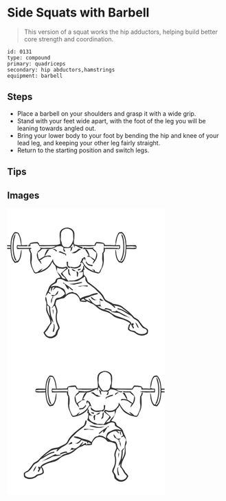 # Side Squats with Barbell
> This version of a squat works the hip adductors, helping build better core strength and coordination.

``` 
id: 0131 
type: compound 
primary: quadriceps 
secondary: hip abductors,hamstrings 
equipment: barbell 
``` 

## Steps

 - Place a barbell on your shoulders and grasp it with a wide grip.
 - Stand with your feet wide apart, with the foot of the leg you will be leaning towards angled out.
 - Bring your lower body to your foot by bending the hip and knee of your lead leg, and keeping your other leg fairly straight.
 - Return to the starting position and switch legs.

## Tips


## Images

<svg width="275pt" height="250pt" viewBox="0 0 275 250" xmlns="http://www.w3.org/2000/svg">
  <g fill="#FFF">
    <path d="M0 0h275v250H0V71.15c1.94-.01 3.89.01 5.83.01.57 8.43 1.08 18.06 7.53 24.34 1.79-.41 3.58-.8 5.37-1.14 5.73-5.9 6.56-14.88 6.25-22.69-2.29 5.95-1.45 12.85-5.03 18.37-.85 1.62-2.82 1.93-4.28 2.76l.28-2.53c-5.04-9.47-5.36-20.68-4.4-31.15.23-4.91 2.56-9.39 2.97-14.25-3.12 3.19-3.7 7.82-4.36 12.02-1.28 11.42-.93 23.49 3.85 34.12l1.17-.8c-.05 1.18-.11 2.36-.18 3.54-6.69-5-6.92-14.15-7.77-21.72-.28-9.51-.09-20.12 5.96-28.02 1.57-.02 3.13-.05 4.69-.07 4.95 5.86 4.85 13.8 6.62 20.87-2.45-.13-4.9-.21-7.35-.26-.4 2.2-.53 4.46.13 6.63 7.05.02 14.09-.07 21.14-.08-.28 2.64.52 5.1 2.15 7.16-.06 5.28-.62 10.56-.26 15.83.44 6.04 3.68 11.3 5.89 16.8.55 1.64 2.06 2.85 3.82 2.85 10.17-1.59 20.71-6.06 26.17-15.25.86-1.63 1.72-3.25 2.58-4.87 1.2 2.08 2.22 4.4 4.29 5.8.58.99 1.16 1.99 1.75 2.99 1.01 6.6 4.07 12.52 8.05 17.78-.52 1.55-3.28 1.03-4.55 1.89-3.28.41-3.66 4.06-5.03 6.39-2.41 2.27-5.75 3.38-7.96 5.91-2.99 2.88-3.27 7.3-5.27 10.78-2.15 3.68-2.84 7.93-3.48 12.09-.67 3.11 1.9 5.7 1.96 8.74-.05 4.27-.92 8.6-.16 12.85 2.12 6.88 6.87 12.97 7.31 20.35-.99 3.14-3.68 5.38-5.29 8.2-1.92 3.47-4.85 6.2-7.06 9.46 1.88 3.57 3.93 7.77 8.22 8.84 5.69 2.54 12.33-.32 15.72-5.14.97-3.09 1.14-6.48 3.11-9.19 2.51-3 .24-6.67-1.08-9.64-3.01-6.08-3.45-13.22-1.73-19.73 1.1-5.04-1.8-9.61-3.32-14.21.16-2.47 1.15-4.82 1.67-7.23 4.32-2.06 8.94-3.21 13.61-4 3.24-3.25 6.54-7.07 11.42-7.62 8.15-1.88 15.5 5.83 16.29 13.45 3.35.76 6.78.89 10.2 1.08l1.72-1.36c2.8 1.62 5.67 3.13 8.72 4.24 5.43 2.09 8.8 7.26 13.88 9.95 4.55 2.94 10.04 3.58 14.94 5.7 5.24 1.86 8.54 6.85 13.74 8.79 4.37 1.6 8.98 2.43 13.42 3.78 3.91 1.51 7.55 3.66 10.96 6.07-.9 1.2-1.79 2.4-2.68 3.6-.39 2.23-1.12 4.42-1.15 6.69 2.25 3.96 7.11 3.74 10.76 5.43 3.59 2.69 7.58 5.19 12.15 5.67 3.9.38 7.85-.89 11.03-3.12 1.18-2.03 1.18-4.58.98-6.85-1.59-2.83-5.22-3.34-7.42-5.53-3.11-3.26-5.7-6.96-8.28-10.63-1.52-2.3-4.23-3.2-6.44-4.64-2.55-1.38-4.27-3.77-6.27-5.8-4.63-4.7-9.78-8.87-15.11-12.76-4.67-4.35-11.3-4.98-17.31-5.9-3.75-2.8-8.44-3.88-12.22-6.59-2.95-1.99-3.71-5.67-5.56-8.5-5.76-7.9-13.63-13.84-21.31-19.74-1.85-1.4-4.02-2.46-5.46-4.32-.8-1.85-1.2-3.84-1.91-5.73-1.16-2.96-5.02-4.47-4.99-7.95-.2-2.17-.29-4.34-.46-6.51l1.8.12c-.21-2.45-.5-4.89-1.03-7.28-1.72.87-1.74 2.41-1.15 4.04-.91 1.62-1.87 3.2-2.83 4.79-1.2.68-2.41 1.36-3.61 2.06.09.42.26 1.28.35 1.71.9-1.03 1.83-2.04 2.78-3.04l.09 2.55c.89-.67 1.79-1.31 2.71-1.95.06 2.17.25 4.37-.16 6.52-2.91 5.36-9.04 6.87-14.32 8.83-2.79.44-5.64.2-8.43.67-.08-.36-.26-1.07-.35-1.43-.21.58-.64 1.76-.85 2.35-3.61-1.63-4.83-5.6-7.58-8.15-1.87-1.84-3.29-4.05-4.37-6.43 3.16-2.76 6.52-5.27 9.88-7.77-.23-.6-.71-1.8-.94-2.4-.5-.22-1.48-.66-1.97-.88-5.15 1.85-11.45 2.29-16.12-.99-3.95-2.78-6.99-7.08-7.13-12.04-2.79 5.05-5.65 10.24-9.92 14.2-3.87 3.14-8.39 5.39-12.88 7.5 1.7-1.71 3.41-3.41 4.88-5.32-3.21 1.2-5.92 3.28-8.42 5.56-1.38 1.4-3.53 1.32-5.31.95-3.07-5.38-6.12-11.25-5.93-17.62.88-4.95.81-10.01.35-15-1.09-2.59-2.51-5.06-2.57-7.97.7-.15 2.09-.44 2.78-.59-.73-.41-1.46-.83-2.19-1.24-7.53.17-15.06.16-22.6.08.01-.76.02-2.26.03-3.01 5.7.22 11.4-.06 17.09.15.06-.51.16-1.55.22-2.06-3.22.11-6.43.19-9.64.38l-1.02-2.04c.37-6.3-1.43-12.7-4.43-18.19-1.24-2.73-4.42-2.63-6.94-2.91-6.55 5.62-7.26 14.95-7.61 23-1.94-.01-3.89.03-5.83-.02V0m91.89 42.5c-.96 6.6.58 13.23.81 19.83-2.84.86-5.64 2.32-8.7 2.04-9.32.09-18.65.35-27.97.05.15-2.3-1.41-3.87-2.93-5.32-3.93.08-7.89.36-11.7 1.39-2.35.37-2.55 3.32-3.58 4.9l-.87-2.3c-.13 1.18-.27 2.35-.42 3.53.98-.12 2.92-.35 3.9-.47.15-1.33-.49-2.96.78-3.93 3.65-.67 7.38-.86 11.09-.91 1.85 1.07 2.76 3.12 3.76 4.91 9.42.35 18.86-.17 28.28.05-2.65 2.08-5.88 3.25-9.29 2.99-5.95-.35-12.06.91-17.85-.85.21.4.63 1.19.84 1.59l.53.66c-2.15 2.4-5.27 4.17-6.15 7.48-1.44 2.91-.27 6.18.37 9.14 1.5 3.84 4.38 6.95 6.86 10.19-.07-2.54-1.18-4.83-2.69-6.82 1.28-.57 2.74-.84 3.85-1.73 3.76-3.82 10.22-5.87 15.22-3.57.14-.36.41-1.08.55-1.44-2.95-2.8-7.42-.67-10.84-.18 2.57-4.01 4.71-8.3 7.8-11.95-.89.05-2.69.14-3.59.18-1.87 3.74-4.76 7.38-4.58 11.76-3.5 1.59-6.22 4.68-10.04 5.51-1.36-3.71-1.84-7.65-2.19-11.57 2.54-1.96 5.3-3.75 7.27-6.34 3.56-.24 7.14-.3 10.7.01 5.71.65 11.01-2.09 15.88-4.71 3.53-.27 8.02-1.71 10.43 1.79l.93-.27c-.16 1.25-.33 2.49-.52 3.74.43 1.21.84 2.44 1.23 3.68.89-.05 1.78-.11 2.67-.18-.89-1.6-1.7-3.3-3.12-4.52.54-.44 1.09-.88 1.64-1.31 3.29-.26 6.86.84 9.9-.88.44.43.89.87 1.33 1.31a43.2 43.2 0 0 0-1.05 5.18c3.45-1.44 2.62-6.29 4.11-9.13-.7.74-2.11 2.23-2.82 2.97-.34-.85-.68-1.71-1.02-2.56l.79.87c1.22-1.75 2.46-3.48 3.75-5.17.63 2.37 1.46 4.69 2.39 6.96-.01-1.01-.03-3.04-.03-4.06 4.97.99 8.75 4.76 13.81 5.6 2.02-3.74-4.03-3.09-6.02-4.19 9.58-.68 19.28.89 28.76-1.07.33-1.56 1.14-2.91 2.09-4.17 3.95.21 7.9.47 11.83.89.49 1.53.87 3.09 1.19 4.67-1.24 2.57-.46 5.48-.86 8.2-.72 1.72-2.64 2.96-2.28 5.02.21 4.03-.72 8.12.26 12.08 1.04 3.69-.58 7.37-1.21 10.98-.7 1.28-1.37 2.58-2.04 3.88-.88 1.76-1.72 3.54-2.73 5.23-2.51-.33-4.91-1.12-7.25-2.06.02-.48.05-1.45.07-1.93-1.8-.63-3.52-1.45-5.28-2.18 1.36 1.39 2.73 2.75 4.05 4.18-3.68-.97-6.78-3.2-10.03-5.06-4.85-2.78-7.7-7.76-10.71-12.26.98-1.91 2.05-3.76 3-5.68.49 1.46 1.14 2.85 1.94 4.17.14-1.19.4-3.58.53-4.77-.74-.46-1.48-.92-2.21-1.38-1.13 1.11-2.14 2.52-3.82 2.74-.4 2.56-1.76 4.76-2.92 7.02.17.42.51 1.24.67 1.65.5-.62 1.48-1.87 1.97-2.5.87 1.13 1.75 2.26 2.65 3.37.84 3.21 3.11 5.8 5.53 7.96 5.96 4.49 13.02 7.17 20.35 8.37 4.04-.25 4.55-4.91 5.82-7.86 5.48-8.22 3.92-18.47 3.62-27.77 1.79-1.97 2.64-4.44 2.09-7.1 7.34.26 14.71-.29 22.04.38.36-.54 1.09-1.61 1.45-2.15-8.2.3-16.42-.46-24.59.27 0-.82 0-2.46.01-3.28 8.81-.06 17.63.22 26.44-.05 0 .64.02 1.92.03 2.56-.94.8-1.86 1.62-2.74 2.49 4.92 1.18 4.64-3.79 3.64-6.72-2.44.03-4.87.1-7.3.25 1.96-7.05 1.6-15.14 6.75-20.94 1.48.04 2.97.07 4.46.25 2.7 2.69 4.03 6.42 4.82 10.08 2.07 9.42 1.81 19.28-.23 28.67-.88 4.13-2.54 8.45-6.29 10.78-.05-1.16-.09-2.33-.11-3.5l1.05.91c5.19-11.16 5.26-24.02 3.67-36.01-.83-3.45-1.07-7.64-4.14-9.95.11 2.95 1.46 5.62 2.11 8.46 1.48 6.72 1.55 13.68 1.08 20.52-.8 5.56-1.62 11.33-4.62 16.19.1.6.29 1.81.38 2.41-4.67-.55-5.9-5.56-6.92-9.33-1.2-3.75-.44-8.07-2.56-11.48-.01 7.72.56 16.78 6.46 22.49 1.74.32 3.46.71 5.19 1.13 6.61-6.15 7.05-15.94 7.59-24.35 5.31-.03 10.64.3 15.93-.08 1.55-.18 1.78-1.65 2.04-2.88-5.75 1.86-11.79.76-17.7 1.12.02-.7.07-2.11.09-2.82 5.88.38 12-.96 17.54 1.61.15-2.31-1.71-4.17-3.94-3.59-4.66-.13-9.3.23-13.95.08-.35-7.99-.96-17.46-7.64-22.92-2.55.15-5.65.1-6.88 2.82-2.94 5.52-4.95 11.96-4.36 18.25-.38.67-.78 1.34-1.18 2-5.77-.42-11.54-.25-17.32-.33-.71-1.46-1.18-3.54-3.07-3.89-3.85-.99-7.84-1.37-11.81-1.41-1.7 1.52-3 3.39-3.48 5.66-9.49-.37-19-.34-28.49-.12-2.22-.41-4.33-1.33-6.62-1.3-1.86-4.02.01-8.2-.05-12.35.04-3.87.95-8.25-1.63-11.57-5.51-8.39-20.85-6.92-23.73 3.07m56.95 26.46c-4.92.32-10.13.8-14.96-.28-.63.83-1.16 1.72-1.71 2.6 5.59.21 11.18-.35 16.76.02 1.51 2.85 4.53 4.36 6.92 6.35-.4 4.19-.7 8.52-2.75 12.29-3.01-2.27-6.13-4.42-9.53-6.08.26-4.34-2.42-8.2-4.6-11.76l-3.24-.6c2.19 3.71 4.67 7.24 6.73 11.03-1.2.47-2.38 1-3.45 1.72 1.92.37 3.89.4 5.78.89 2.58 1.65 4.05 4.74 7.2 5.57-1.52 1.96-2.48 4.26-2.63 6.74 4.19-4.97 8.72-10.76 7.77-17.68-.69-4.15-4.18-6.57-6.97-9.31l.04-1.27c.44-.31 1.32-.93 1.77-1.24-1.06.31-2.1.65-3.13 1.01m-69.27 2.42c2.1 1.14 4.87 1.65 5.76 4.18.46-.46 1.63-.51 1.42-1.41-1.76-2.16-4.32-3.64-7.18-2.77m37.46 4.47c-1.5 1.32-3.43 1.76-5.34 2.12 2.25.29 4.58 1.02 6.82.29 3.88-1.82 6.67-5.43 10.85-6.69-1.5-.29-2.99-.59-4.47-.91-2.39 2.07-4.49 4.78-7.86 5.19m-27.22.84c3.97.76 7.45 3 11.43 3.66.48 1 .97 2 1.46 3l.2-3.5c-3.09-1.51-6.24-2.86-9.34-4.33-1.35-.74-3.14-.32-3.75 1.17m47.34 18.18c1.65 1.66 2.97 3.74 5 4.97 2.07.71 4.27.95 6.38 1.52.3-.82.6-1.64.9-2.45-3.2.07-6.43-.53-9.02-2.51l.14-.99-.8.23c-.27-.39-.81-1.15-1.08-1.54-.07-.57-.22-1.7-.29-2.27-.42 1.01-.83 2.02-1.23 3.04m-33.41-1.35c-.01 2.55.32 5.09 1.03 7.54 1.08 1.15 2.11 2.34 3.16 3.52.46-.26 1.37-.76 1.83-1.02 4.69 1.75 10.27 2.57 14.81-.04 1.69-1.05 4.5-1.97 4.04-4.49.25-.51.73-1.55.97-2.06-.49.13-1.47.39-1.97.52-2.83 5.69-10.33 6.56-15.8 4.66-2.25 1.05-4-.55-5.54-1.99-.08-2.35-.1-4.7-.08-7.05-.82.13-1.64.27-2.45.41m19.62 12.95c.08.52.23 1.57.3 2.09 2.23-.18 4.34-.99 5.23-3.21-1.85.32-3.69.74-5.53 1.12m-17.15-.32c.34 2.65.3 5.36.83 7.99.38 2.01 2.44 2.74 3.95 3.74-.77-1.99-1.65-3.94-2.55-5.87.04-1.76-.06-3.52-.18-5.27-.51-.15-1.53-.44-2.05-.59m6.63-.38c.28 3.52 4.41 4.16 7.22 3.98-2.25-1.59-4.65-2.98-7.22-3.98m7.82 4.54c1.44 2.78 1.09 5.84.94 8.84l1.73.2c.07-2.1.52-4.14.98-6.18-.07-1.86-2.08-2.65-3.65-2.86z"/>
    <path d="M99.89 36.69c5.97-3.34 15.17 1.13 15.27 8.27-.02 3.34.38 6.66.43 10-1.42 4.86-3.75 9.57-7.58 12.99-2.75.58-5.58-.2-8.35-.25-3.19-1.82-4.59-5.28-4.68-8.83-2.86-3.81-.87-8.55-1.18-12.87-.28-4.05 2.27-7.93 6.09-9.31zM0 66.44c1.83.02 3.66.05 5.48.09l.15 2.79c-1.88-.05-3.75-.05-5.63-.05v-2.83zM87.49 103.55c3.17 1.94 6.88 2 10.49 1.96 1.86-.35 3.63-1.67 5.57-.99-2.86 2.94-5.67 5.92-8.98 8.38-1.26.84-.25 2.26.4 3.12 2.1 2.83 5.82 4.06 7.21 7.46-2.32-.91-6.02-.38-7.02-3.25-1.45-3.59-4.84-5.65-7.07-8.65-1.66-2.36-1.28-5.4-.6-8.03z"/>
    <path d="M125.97 125.17c2.92-2.22 6.44-3.48 9.18-5.96 2.69 2.04.37 5.74 2.52 8.09 2.33 4.47 7.19 6.23 10.81 9.37 2.57 2 5.28 3.9 7.32 6.47 2.75 3.31 6.53 5.62 8.92 9.24 2.72 3.58 4.1 8.38 8.2 10.74 4.15 2.42 8.63 4.44 12.04 7.94 1.16.92 1.95 2.6 3.6 2.64 1.12-2.01-1.68-2.89-2.59-4.2 4.42.79 9.11 1.2 13.12 3.39 4.56 3.19 9 6.59 13.17 10.28-6.16-3.73-12.23-8.01-19.57-9 .03.47.1 1.39.14 1.86 9.13 1.25 15.77 8.05 23.91 11.63 1.39 1.48 2.59 3.12 4.06 4.53 2.71 1.96 6.14 3.05 8.21 5.82 2.41 3.51 4.72 7.18 7.77 10.2 2.07 2.05 6.23 1.75 7.06 4.94 1 2.55-1.34 4.84-3.64 5.43-5.55 2.02-12.12.39-16.27-3.72-3.25-2.38-8.65-.86-10.78-4.93.3-2.9.98-5.86 2.79-8.21 1.25 2.72 2.5 5.46 4.13 7.98 3.11-1.4-.22-3.76-1-5.59 2.73.16 1.43-2.32 1.46-3.72-1.4-.28-2.44.89-3.6 1.43.05-3.23-3.18-4.75-5.48-6.31-7.03-3.44-14.55-5.76-21.96-8.19-3.63-2.29-7.73-3.9-10.89-6.85-2.35-2.05-6.23-1.49-8.08-4.18 1.95.31 3.91.42 5.87.34 1.63 1.28 3.56 2 5.6 2.32-.12.38-.37 1.16-.49 1.55 4.4 1.18 8.97 1.44 13.46 2.19 4.1 1.78 7.72 4.71 12.16 5.67 2.86.71 5.32 2.42 8.01 3.6-7.56-5.3-16.06-8.95-24.13-13.37-2.48 2.08-5.94.88-8.88 1.28.09-.71.28-2.13.37-2.84-3.97-1.02-7.62-3.65-11.94-2.48-.02.52-.05 1.57-.06 2.09-5.04-.37-9.35-3-13-6.31 1.92.45 3.87.88 5.83.37.77.77 1.55 1.54 2.35 2.29-1.05-1.68-2.29-3.25-3.11-5.07-.93-2.04.8-4.74-1.2-6.37.29 2.24.67 4.5.27 6.75-2.16.15-4.36.74-6.51.3-2.17-1.17-4.11-2.7-6.08-4.15-1.98-2.83-4.45-5.28-6.86-7.74.18 2.78 2.21 4.68 3.86 6.69-3.68-1.86-7.26-3.92-11-5.67 2.62-1.21 5.42-1.95 8.12-2.95 4.81-2.91 10.53-3.54 15.68-5.61-.44-.36-1.32-1.09-1.75-1.45-4.58.45-9.13 1.63-13.1 3.98-5.64 1.24-11.54 2.37-16.3 5.85-2.71-4.12-5.03-10.05-10.8-10.2-.45-.33-1.37-1-1.83-1.34-4.63.03-9.34 1.43-12.43 5.08-.63-3.05-.94-6.31-2.7-8.96-1.91-2.88-5.66-3.12-8.4-4.84-4.73-2.77-10.57-2.23-15.48-.27 2.27-3.64 6.6-4.83 9.93-7.21 1.81-1.53.27-5.02 2.95-5.85 4.03-1.46 8 .62 11.49 2.48 3.39 2.21 7.59 1.12 11.39 1.25 4.72-.61 10.12.63 14.16-2.52m-3.06 4.83c-5.04 1.23-10.23 2.03-15.45 1.78l9.38 1.56c4.33-1.48 8.94-1.82 13.26-3.27.23-.36.68-1.08.9-1.44-2.74.19-5.42.79-8.09 1.37m-25.26-.68c-.01.44-.02 1.33-.02 1.77.6.18 1.79.54 2.39.73 2.34 3.31 3.63 7.54 7.04 9.97.09-.98.25-2.94.34-3.92 2.08 1.99 4.19 4 6.6 5.59.23-.12.7-.37.93-.5l-.09-.81c-5.08-5.09-11.5-8.5-17.19-12.83m25.23 6.61c2.15.68 4.43.82 6.61.14 3.73-1.3 7.45.69 11.24.37-.03-.43-.1-1.3-.14-1.74-5.94-.11-11.79.98-17.71 1.23m23.32 18.3c-.35 3.1 3.42 4.67 5.68 6.05 1.8-.05 3.6-.04 5.4-.1-1.14-.29-2.31-.54-3.46-.78-2.92-1.16-4.86-3.98-7.62-5.17m15.53 3.65c-.09.81-.16 1.63-.2 2.45 1.22.34 2.45.65 3.63 1.13 1.2 0 2.4.01 3.6.03-1.98-.94-3.7-2.32-5.29-3.8-.44.05-1.31.15-1.74.19m62.18 40.87c.81 3.24 2.65 6.05 3.94 9.09l1.95.69c-1.2-3.63-3.11-7.1-5.89-9.78z"/>
    <path d="M79.53 138.07c.86-.03 2.57-.07 3.43-.09-1.39 1.37-2.85 2.78-3.1 4.82 1.77-1.44 3.36-3.1 5.21-4.45 6.67.11 13.85 4.12 15.91 10.82-3.04 3.05-6.46 6.36-10.93 6.93-1.51.42-3.43.06-4.56 1.36-2.29 2.06-2.56 5.26-3.29 8.06-.64 3.45-3.5 5.87-4.46 9.2 1.94-1.2 2.63-4.61 5.09-4.59 1.5 3.1 2.69 6.45 2.99 9.9-.58 4.26-1.62 8.55-.97 12.87.16 5.25 2.84 9.91 4.27 14.86.39 2.11-1.27 3.58-2.35 5.13-1.62 2.03-1.73 4.76-2.87 7.04-3.01 2.49-6.7 5-10.83 3.67-3.6-.39-5.71-3.58-7.16-6.56 1.46-1.9 3.32-3.48 4.69-5.45 2.34-3.57 3.67-7.89 6.98-10.76-.06-1.7-.16-5.09-.21-6.79.68 1.47 2.05 4.41 2.73 5.88.59-4.28-1.69-8.13-3.18-11.96-1.07-5.11-2.21-10.28-1.63-15.53a27.272 27.272 0 0 0-4.97-4.75c-.78-3.43-1.19-7.03-1.79-10.52-.44-1.35-1.59-2.7-1-4.17 1.29-1.9 2.79-3.66 3.96-5.65 1.46.63 2.94 1.28 4.18 2.31-.11-.71-.21-1.42-.3-2.13a49.5 49.5 0 0 1-3-1.22c1.15-2.84 1.83-6.07 4.35-8.12-.14 2.69-.35 5.38-.36 8.07 1.18-2.68 2.22-5.42 3.17-8.18m3.42 13.65c-2.14-.02-4.26-.29-6.38-.51.54.54 1.63 1.62 2.17 2.16l.29-1.33c.04 1.22.04 2.44.01 3.67-2.79 2.8-2.71 6.8-2.38 10.46 1.2-2.88 1.88-5.93 2.11-9.04l1.78-1.3c-.33-.59-.99-1.77-1.32-2.35 2.78-.03 5.14-1.68 7.36-3.16 2.22-1.29 2.12-4.17 2.75-6.36-2.95 1.91-3.56 5.84-6.39 7.76m-3.42 24.08c-.08 3.17.43 6.32 1.05 9.42-.08-3.08 1.3-6.92-1.05-9.42m1.02 25c2.4 4.89-.48 9.8-1.13 14.73.48-.01 1.44-.02 1.92-.03.55-2.13 1.32-4.23 1.37-6.45-.06-2.87.83-6.53-2.16-8.25zM128.65 160.83c1.04-1.53 2.73-2.29 4.36-3 1.44 1.6 3.24 2.81 5.02 4.01-3.06-.88-6.22-1.04-9.38-1.01z"/>
    <path d="M69.48 169.9c.5-.03 1.49-.09 1.99-.11.61.98 1.22 1.96 1.84 2.94-.68 5.22 1.03 10.23 1.37 15.38-3.3-5.53-5.38-11.72-5.2-18.21z"/>
  </g>
  <g fill="#333">
    <path d="M91.89 42.5c2.88-9.99 18.22-11.46 23.73-3.07 2.58 3.32 1.67 7.7 1.63 11.57.06 4.15-1.81 8.33.05 12.35 2.29-.03 4.4.89 6.62 1.3 9.49-.22 19-.25 28.49.12.48-2.27 1.78-4.14 3.48-5.66 3.97.04 7.96.42 11.81 1.41 1.89.35 2.36 2.43 3.07 3.89 5.78.08 11.55-.09 17.32.33.4-.66.8-1.33 1.18-2-.59-6.29 1.42-12.73 4.36-18.25 1.23-2.72 4.33-2.67 6.88-2.82 6.68 5.46 7.29 14.93 7.64 22.92 4.65.15 9.29-.21 13.95-.08 2.23-.58 4.09 1.28 3.94 3.59-5.54-2.57-11.66-1.23-17.54-1.61-.02.71-.07 2.12-.09 2.82 5.91-.36 11.95.74 17.7-1.12-.26 1.23-.49 2.7-2.04 2.88-5.29.38-10.62.05-15.93.08-.54 8.41-.98 18.2-7.59 24.35-1.73-.42-3.45-.81-5.19-1.13-5.9-5.71-6.47-14.77-6.46-22.49 2.12 3.41 1.36 7.73 2.56 11.48 1.02 3.77 2.25 8.78 6.92 9.33-.09-.6-.28-1.81-.38-2.41 3-4.86 3.82-10.63 4.62-16.19.47-6.84.4-13.8-1.08-20.52-.65-2.84-2-5.51-2.11-8.46 3.07 2.31 3.31 6.5 4.14 9.95 1.59 11.99 1.52 24.85-3.67 36.01l-1.05-.91c.02 1.17.06 2.34.11 3.5 3.75-2.33 5.41-6.65 6.29-10.78 2.04-9.39 2.3-19.25.23-28.67-.79-3.66-2.12-7.39-4.82-10.08-1.49-.18-2.98-.21-4.46-.25-5.15 5.8-4.79 13.89-6.75 20.94 2.43-.15 4.86-.22 7.3-.25 1 2.93 1.28 7.9-3.64 6.72.88-.87 1.8-1.69 2.74-2.49-.01-.64-.03-1.92-.03-2.56-8.81.27-17.63-.01-26.44.05-.01.82-.01 2.46-.01 3.28 8.17-.73 16.39.03 24.59-.27-.36.54-1.09 1.61-1.45 2.15-7.33-.67-14.7-.12-22.04-.38.55 2.66-.3 5.13-2.09 7.1.3 9.3 1.86 19.55-3.62 27.77-1.27 2.95-1.78 7.61-5.82 7.86-7.33-1.2-14.39-3.88-20.35-8.37-2.42-2.16-4.69-4.75-5.53-7.96-.9-1.11-1.78-2.24-2.65-3.37-.49.63-1.47 1.88-1.97 2.5-.16-.41-.5-1.23-.67-1.65 1.16-2.26 2.52-4.46 2.92-7.02 1.68-.22 2.69-1.63 3.82-2.74.73.46 1.47.92 2.21 1.38-.13 1.19-.39 3.58-.53 4.77-.8-1.32-1.45-2.71-1.94-4.17-.95 1.92-2.02 3.77-3 5.68 3.01 4.5 5.86 9.48 10.71 12.26 3.25 1.86 6.35 4.09 10.03 5.06-1.32-1.43-2.69-2.79-4.05-4.18 1.76.73 3.48 1.55 5.28 2.18-.02.48-.05 1.45-.07 1.93 2.34.94 4.74 1.73 7.25 2.06 1.01-1.69 1.85-3.47 2.73-5.23.67-1.3 1.34-2.6 2.04-3.88.63-3.61 2.25-7.29 1.21-10.98-.98-3.96-.05-8.05-.26-12.08-.36-2.06 1.56-3.3 2.28-5.02.4-2.72-.38-5.63.86-8.2-.32-1.58-.7-3.14-1.19-4.67-3.93-.42-7.88-.68-11.83-.89-.95 1.26-1.76 2.61-2.09 4.17-9.48 1.96-19.18.39-28.76 1.07 1.99 1.1 8.04.45 6.02 4.19-5.06-.84-8.84-4.61-13.81-5.6 0 1.02.02 3.05.03 4.06-.93-2.27-1.76-4.59-2.39-6.96-1.29 1.69-2.53 3.42-3.75 5.17l-.79-.87c.34.85.68 1.71 1.02 2.56.71-.74 2.12-2.23 2.82-2.97-1.49 2.84-.66 7.69-4.11 9.13.24-1.75.6-3.48 1.05-5.18-.44-.44-.89-.88-1.33-1.31-3.04 1.72-6.61.62-9.9.88-.55.43-1.1.87-1.64 1.31 1.42 1.22 2.23 2.92 3.12 4.52-.89.07-1.78.13-2.67.18-.39-1.24-.8-2.47-1.23-3.68.19-1.25.36-2.49.52-3.74l-.93.27c-2.41-3.5-6.9-2.06-10.43-1.79-4.87 2.62-10.17 5.36-15.88 4.71-3.56-.31-7.14-.25-10.7-.01-1.97 2.59-4.73 4.38-7.27 6.34.35 3.92.83 7.86 2.19 11.57 3.82-.83 6.54-3.92 10.04-5.51-.18-4.38 2.71-8.02 4.58-11.76.9-.04 2.7-.13 3.59-.18-3.09 3.65-5.23 7.94-7.8 11.95 3.42-.49 7.89-2.62 10.84.18-.14.36-.41 1.08-.55 1.44-5-2.3-11.46-.25-15.22 3.57-1.11.89-2.57 1.16-3.85 1.73 1.51 1.99 2.62 4.28 2.69 6.82-2.48-3.24-5.36-6.35-6.86-10.19-.64-2.96-1.81-6.23-.37-9.14.88-3.31 4-5.08 6.15-7.48l-.53-.66c-.21-.4-.63-1.19-.84-1.59 5.79 1.76 11.9.5 17.85.85 3.41.26 6.64-.91 9.29-2.99-9.42-.22-18.86.3-28.28-.05-1-1.79-1.91-3.84-3.76-4.91-3.71.05-7.44.24-11.09.91-1.27.97-.63 2.6-.78 3.93-.98.12-2.92.35-3.9.47.15-1.18.29-2.35.42-3.53l.87 2.3c1.03-1.58 1.23-4.53 3.58-4.9 3.81-1.03 7.77-1.31 11.7-1.39 1.52 1.45 3.08 3.02 2.93 5.32 9.32.3 18.65.04 27.97-.05 3.06.28 5.86-1.18 8.7-2.04-.23-6.6-1.77-13.23-.81-19.83m8-5.81c-3.82 1.38-6.37 5.26-6.09 9.31.31 4.32-1.68 9.06 1.18 12.87.09 3.55 1.49 7.01 4.68 8.83 2.77.05 5.6.83 8.35.25 3.83-3.42 6.16-8.13 7.58-12.99-.05-3.34-.45-6.66-.43-10-.1-7.14-9.3-11.61-15.27-8.27z"/>
    <path d="M5.83 64.6c.35-8.05 1.06-17.38 7.61-23 2.52.28 5.7.18 6.94 2.91 3 5.49 4.8 11.89 4.43 18.19l1.02 2.04c3.21-.19 6.42-.27 9.64-.38-.06.51-.16 1.55-.22 2.06-5.69-.21-11.39.07-17.09-.15-.01.75-.02 2.25-.03 3.01 7.54.08 15.07.09 22.6-.08.73.41 1.46.83 2.19 1.24-.69.15-2.08.44-2.78.59.06 2.91 1.48 5.38 2.57 7.97.46 4.99.53 10.05-.35 15-.19 6.37 2.86 12.24 5.93 17.62 1.78.37 3.93.45 5.31-.95 2.5-2.28 5.21-4.36 8.42-5.56-1.47 1.91-3.18 3.61-4.88 5.32 4.49-2.11 9.01-4.36 12.88-7.5 4.27-3.96 7.13-9.15 9.92-14.2.14 4.96 3.18 9.26 7.13 12.04 4.67 3.28 10.97 2.84 16.12.99.49.22 1.47.66 1.97.88.23.6.71 1.8.94 2.4-3.36 2.5-6.72 5.01-9.88 7.77 1.08 2.38 2.5 4.59 4.37 6.43 2.75 2.55 3.97 6.52 7.58 8.15.21-.59.64-1.77.85-2.35.09.36.27 1.07.35 1.43 2.79-.47 5.64-.23 8.43-.67 5.28-1.96 11.41-3.47 14.32-8.83.41-2.15.22-4.35.16-6.52-.92.64-1.82 1.28-2.71 1.95l-.09-2.55c-.95 1-1.88 2.01-2.78 3.04-.09-.43-.26-1.29-.35-1.71 1.2-.7 2.41-1.38 3.61-2.06.96-1.59 1.92-3.17 2.83-4.79-.59-1.63-.57-3.17 1.15-4.04.53 2.39.82 4.83 1.03 7.28l-1.8-.12c.17 2.17.26 4.34.46 6.51-.03 3.48 3.83 4.99 4.99 7.95.71 1.89 1.11 3.88 1.91 5.73 1.44 1.86 3.61 2.92 5.46 4.32 7.68 5.9 15.55 11.84 21.31 19.74 1.85 2.83 2.61 6.51 5.56 8.5 3.78 2.71 8.47 3.79 12.22 6.59 6.01.92 12.64 1.55 17.31 5.9 5.33 3.89 10.48 8.06 15.11 12.76 2 2.03 3.72 4.42 6.27 5.8 2.21 1.44 4.92 2.34 6.44 4.64 2.58 3.67 5.17 7.37 8.28 10.63 2.2 2.19 5.83 2.7 7.42 5.53.2 2.27.2 4.82-.98 6.85-3.18 2.23-7.13 3.5-11.03 3.12-4.57-.48-8.56-2.98-12.15-5.67-3.65-1.69-8.51-1.47-10.76-5.43.03-2.27.76-4.46 1.15-6.69.89-1.2 1.78-2.4 2.68-3.6-3.41-2.41-7.05-4.56-10.96-6.07-4.44-1.35-9.05-2.18-13.42-3.78-5.2-1.94-8.5-6.93-13.74-8.79-4.9-2.12-10.39-2.76-14.94-5.7-5.08-2.69-8.45-7.86-13.88-9.95-3.05-1.11-5.92-2.62-8.72-4.24l-1.72 1.36c-3.42-.19-6.85-.32-10.2-1.08-.79-7.62-8.14-15.33-16.29-13.45-4.88.55-8.18 4.37-11.42 7.62-4.67.79-9.29 1.94-13.61 4-.52 2.41-1.51 4.76-1.67 7.23 1.52 4.6 4.42 9.17 3.32 14.21-1.72 6.51-1.28 13.65 1.73 19.73 1.32 2.97 3.59 6.64 1.08 9.64-1.97 2.71-2.14 6.1-3.11 9.19-3.39 4.82-10.03 7.68-15.72 5.14-4.29-1.07-6.34-5.27-8.22-8.84 2.21-3.26 5.14-5.99 7.06-9.46 1.61-2.82 4.3-5.06 5.29-8.2-.44-7.38-5.19-13.47-7.31-20.35-.76-4.25.11-8.58.16-12.85-.06-3.04-2.63-5.63-1.96-8.74.64-4.16 1.33-8.41 3.48-12.09 2-3.48 2.28-7.9 5.27-10.78 2.21-2.53 5.55-3.64 7.96-5.91 1.37-2.33 1.75-5.98 5.03-6.39 1.27-.86 4.03-.34 4.55-1.89-3.98-5.26-7.04-11.18-8.05-17.78-.59-1-1.17-2-1.75-2.99-2.07-1.4-3.09-3.72-4.29-5.8-.86 1.62-1.72 3.24-2.58 4.87-5.46 9.19-16 13.66-26.17 15.25-1.76 0-3.27-1.21-3.82-2.85-2.21-5.5-5.45-10.76-5.89-16.8-.36-5.27.2-10.55.26-15.83-1.63-2.06-2.43-4.52-2.15-7.16-7.05.01-14.09.1-21.14.08-.66-2.17-.53-4.43-.13-6.63 2.45.05 4.9.13 7.35.26-1.77-7.07-1.67-15.01-6.62-20.87-1.56.02-3.12.05-4.69.07-6.05 7.9-6.24 18.51-5.96 28.02.85 7.57 1.08 16.72 7.77 21.72.07-1.18.13-2.36.18-3.54l-1.17.8c-4.78-10.63-5.13-22.7-3.85-34.12.66-4.2 1.24-8.83 4.36-12.02-.41 4.86-2.74 9.34-2.97 14.25-.96 10.47-.64 21.68 4.4 31.15l-.28 2.53c1.46-.83 3.43-1.14 4.28-2.76 3.58-5.52 2.74-12.42 5.03-18.37.31 7.81-.52 16.79-6.25 22.69-1.79.34-3.58.73-5.37 1.14-6.45-6.28-6.96-15.91-7.53-24.34-1.94 0-3.89-.02-5.83-.01v-1.88c1.88 0 3.75 0 5.63.05l-.15-2.79c-1.82-.04-3.65-.07-5.48-.09v-1.86c1.94.05 3.89.01 5.83.02m81.66 38.95c-.68 2.63-1.06 5.67.6 8.03 2.23 3 5.62 5.06 7.07 8.65 1 2.87 4.7 2.34 7.02 3.25-1.39-3.4-5.11-4.63-7.21-7.46-.65-.86-1.66-2.28-.4-3.12 3.31-2.46 6.12-5.44 8.98-8.38-1.94-.68-3.71.64-5.57.99-3.61.04-7.32-.02-10.49-1.96m38.48 21.62c-4.04 3.15-9.44 1.91-14.16 2.52-3.8-.13-8 .96-11.39-1.25-3.49-1.86-7.46-3.94-11.49-2.48-2.68.83-1.14 4.32-2.95 5.85-3.33 2.38-7.66 3.57-9.93 7.21 4.91-1.96 10.75-2.5 15.48.27 2.74 1.72 6.49 1.96 8.4 4.84 1.76 2.65 2.07 5.91 2.7 8.96 3.09-3.65 7.8-5.05 12.43-5.08.46.34 1.38 1.01 1.83 1.34 5.77.15 8.09 6.08 10.8 10.2 4.76-3.48 10.66-4.61 16.3-5.85 3.97-2.35 8.52-3.53 13.1-3.98.43.36 1.31 1.09 1.75 1.45-5.15 2.07-10.87 2.7-15.68 5.61-2.7 1-5.5 1.74-8.12 2.95 3.74 1.75 7.32 3.81 11 5.67-1.65-2.01-3.68-3.91-3.86-6.69 2.41 2.46 4.88 4.91 6.86 7.74 1.97 1.45 3.91 2.98 6.08 4.15 2.15.44 4.35-.15 6.51-.3.4-2.25.02-4.51-.27-6.75 2 1.63.27 4.33 1.2 6.37.82 1.82 2.06 3.39 3.11 5.07-.8-.75-1.58-1.52-2.35-2.29-1.96.51-3.91.08-5.83-.37 3.65 3.31 7.96 5.94 13 6.31.01-.52.04-1.57.06-2.09 4.32-1.17 7.97 1.46 11.94 2.48-.09.71-.28 2.13-.37 2.84 2.94-.4 6.4.8 8.88-1.28 8.07 4.42 16.57 8.07 24.13 13.37-2.69-1.18-5.15-2.89-8.01-3.6-4.44-.96-8.06-3.89-12.16-5.67-4.49-.75-9.06-1.01-13.46-2.19.12-.39.37-1.17.49-1.55-2.04-.32-3.97-1.04-5.6-2.32-1.96.08-3.92-.03-5.87-.34 1.85 2.69 5.73 2.13 8.08 4.18 3.16 2.95 7.26 4.56 10.89 6.85 7.41 2.43 14.93 4.75 21.96 8.19 2.3 1.56 5.53 3.08 5.48 6.31 1.16-.54 2.2-1.71 3.6-1.43-.03 1.4 1.27 3.88-1.46 3.72.78 1.83 4.11 4.19 1 5.59-1.63-2.52-2.88-5.26-4.13-7.98-1.81 2.35-2.49 5.31-2.79 8.21 2.13 4.07 7.53 2.55 10.78 4.93 4.15 4.11 10.72 5.74 16.27 3.72 2.3-.59 4.64-2.88 3.64-5.43-.83-3.19-4.99-2.89-7.06-4.94-3.05-3.02-5.36-6.69-7.77-10.2-2.07-2.77-5.5-3.86-8.21-5.82-1.47-1.41-2.67-3.05-4.06-4.53-8.14-3.58-14.78-10.38-23.91-11.63-.04-.47-.11-1.39-.14-1.86 7.34.99 13.41 5.27 19.57 9-4.17-3.69-8.61-7.09-13.17-10.28-4.01-2.19-8.7-2.6-13.12-3.39.91 1.31 3.71 2.19 2.59 4.2-1.65-.04-2.44-1.72-3.6-2.64-3.41-3.5-7.89-5.52-12.04-7.94-4.1-2.36-5.48-7.16-8.2-10.74-2.39-3.62-6.17-5.93-8.92-9.24-2.04-2.57-4.75-4.47-7.32-6.47-3.62-3.14-8.48-4.9-10.81-9.37-2.15-2.35.17-6.05-2.52-8.09-2.74 2.48-6.26 3.74-9.18 5.96m-46.44 12.9c-.95 2.76-1.99 5.5-3.17 8.18.01-2.69.22-5.38.36-8.07-2.52 2.05-3.2 5.28-4.35 8.12.98.44 1.98.84 3 1.22.09.71.19 1.42.3 2.13-1.24-1.03-2.72-1.68-4.18-2.31-1.17 1.99-2.67 3.75-3.96 5.65-.59 1.47.56 2.82 1 4.17.6 3.49 1.01 7.09 1.79 10.52 1.85 1.37 3.52 2.96 4.97 4.75-.58 5.25.56 10.42 1.63 15.53 1.49 3.83 3.77 7.68 3.18 11.96-.68-1.47-2.05-4.41-2.73-5.88.05 1.7.15 5.09.21 6.79-3.31 2.87-4.64 7.19-6.98 10.76-1.37 1.97-3.23 3.55-4.69 5.45 1.45 2.98 3.56 6.17 7.16 6.56 4.13 1.33 7.82-1.18 10.83-3.67 1.14-2.28 1.25-5.01 2.87-7.04 1.08-1.55 2.74-3.02 2.35-5.13-1.43-4.95-4.11-9.61-4.27-14.86-.65-4.32.39-8.61.97-12.87-.3-3.45-1.49-6.8-2.99-9.9-2.46-.02-3.15 3.39-5.09 4.59.96-3.33 3.82-5.75 4.46-9.2.73-2.8 1-6 3.29-8.06 1.13-1.3 3.05-.94 4.56-1.36 4.47-.57 7.89-3.88 10.93-6.93-2.06-6.7-9.24-10.71-15.91-10.82-1.85 1.35-3.44 3.01-5.21 4.45.25-2.04 1.71-3.45 3.1-4.82-.86.02-2.57.06-3.43.09m49.12 22.76c3.16-.03 6.32.13 9.38 1.01-1.78-1.2-3.58-2.41-5.02-4.01-1.63.71-3.32 1.47-4.36 3m-59.17 9.07c-.18 6.49 1.9 12.68 5.2 18.21-.34-5.15-2.05-10.16-1.37-15.38-.62-.98-1.23-1.96-1.84-2.94-.5.02-1.49.08-1.99.11zM148.84 68.96c1.03-.36 2.07-.7 3.13-1.01-.45.31-1.33.93-1.77 1.24l-.04 1.27c2.79 2.74 6.28 5.16 6.97 9.31.95 6.92-3.58 12.71-7.77 17.68.15-2.48 1.11-4.78 2.63-6.74-3.15-.83-4.62-3.92-7.2-5.57-1.89-.49-3.86-.52-5.78-.89 1.07-.72 2.25-1.25 3.45-1.72-2.06-3.79-4.54-7.32-6.73-11.03l3.24.6c2.18 3.56 4.86 7.42 4.6 11.76 3.4 1.66 6.52 3.81 9.53 6.08 2.05-3.77 2.35-8.1 2.75-12.29-2.39-1.99-5.41-3.5-6.92-6.35-5.58-.37-11.17.19-16.76-.02.55-.88 1.08-1.77 1.71-2.6 4.83 1.08 10.04.6 14.96.28zM79.57 71.38c2.86-.87 5.42.61 7.18 2.77.21.9-.96.95-1.42 1.41-.89-2.53-3.66-3.04-5.76-4.18zM117.03 75.85c3.37-.41 5.47-3.12 7.86-5.19 1.48.32 2.97.62 4.47.91-4.18 1.26-6.97 4.87-10.85 6.69-2.24.73-4.57 0-6.82-.29 1.91-.36 3.84-.8 5.34-2.12zM89.81 76.69c.61-1.49 2.4-1.91 3.75-1.17 3.1 1.47 6.25 2.82 9.34 4.33l-.2 3.5c-.49-1-.98-2-1.46-3-3.98-.66-7.46-2.9-11.43-3.66zM137.15 94.87c.4-1.02.81-2.03 1.23-3.04.07.57.22 1.7.29 2.27.27.39.81 1.15 1.08 1.54l.8-.23-.14.99c2.59 1.98 5.82 2.58 9.02 2.51-.3.81-.6 1.63-.9 2.45-2.11-.57-4.31-.81-6.38-1.52-2.03-1.23-3.35-3.31-5-4.97z"/>
    <path d="M103.74 93.52c.81-.14 1.63-.28 2.45-.41-.02 2.35 0 4.7.08 7.05 1.54 1.44 3.29 3.04 5.54 1.99 5.47 1.9 12.97 1.03 15.8-4.66.5-.13 1.48-.39 1.97-.52-.24.51-.72 1.55-.97 2.06.46 2.52-2.35 3.44-4.04 4.49-4.54 2.61-10.12 1.79-14.81.04-.46.26-1.37.76-1.83 1.02-1.05-1.18-2.08-2.37-3.16-3.52-.71-2.45-1.04-4.99-1.03-7.54zM123.36 106.47c1.84-.38 3.68-.8 5.53-1.12-.89 2.22-3 3.03-5.23 3.21-.07-.52-.22-1.57-.3-2.09zM106.21 106.15c.52.15 1.54.44 2.05.59.12 1.75.22 3.51.18 5.27.9 1.93 1.78 3.88 2.55 5.87-1.51-1-3.57-1.73-3.95-3.74-.53-2.63-.49-5.34-.83-7.99zM112.84 105.77c2.57 1 4.97 2.39 7.22 3.98-2.81.18-6.94-.46-7.22-3.98zM120.66 110.31c1.57.21 3.58 1 3.65 2.86-.46 2.04-.91 4.08-.98 6.18l-1.73-.2c.15-3 .5-6.06-.94-8.84zM122.91 130c2.67-.58 5.35-1.18 8.09-1.37-.22.36-.67 1.08-.9 1.44-4.32 1.45-8.93 1.79-13.26 3.27l-9.38-1.56c5.22.25 10.41-.55 15.45-1.78zM97.65 129.32c5.69 4.33 12.11 7.74 17.19 12.83l.09.81c-.23.13-.7.38-.93.5-2.41-1.59-4.52-3.6-6.6-5.59-.09.98-.25 2.94-.34 3.92-3.41-2.43-4.7-6.66-7.04-9.97-.6-.19-1.79-.55-2.39-.73 0-.44.01-1.33.02-1.77zM122.88 135.93c5.92-.25 11.77-1.34 17.71-1.23.04.44.11 1.31.14 1.74-3.79.32-7.51-1.67-11.24-.37-2.18.68-4.46.54-6.61-.14zM82.95 151.72c2.83-1.92 3.44-5.85 6.39-7.76-.63 2.19-.53 5.07-2.75 6.36-2.22 1.48-4.58 3.13-7.36 3.16.33.58.99 1.76 1.32 2.35l-1.78 1.3c-.23 3.11-.91 6.16-2.11 9.04-.33-3.66-.41-7.66 2.38-10.46.03-1.23.03-2.45-.01-3.67l-.29 1.33c-.54-.54-1.63-1.62-2.17-2.16 2.12.22 4.24.49 6.38.51zM146.2 154.23c2.76 1.19 4.7 4.01 7.62 5.17 1.15.24 2.32.49 3.46.78-1.8.06-3.6.05-5.4.1-2.26-1.38-6.03-2.95-5.68-6.05zM161.73 157.88c.43-.04 1.3-.14 1.74-.19 1.59 1.48 3.31 2.86 5.29 3.8-1.2-.02-2.4-.03-3.6-.03-1.18-.48-2.41-.79-3.63-1.13.04-.82.11-1.64.2-2.45zM79.53 175.8c2.35 2.5.97 6.34 1.05 9.42-.62-3.1-1.13-6.25-1.05-9.42zM223.91 198.75c2.78 2.68 4.69 6.15 5.89 9.78l-1.95-.69c-1.29-3.04-3.13-5.85-3.94-9.09zM80.55 200.8c2.99 1.72 2.1 5.38 2.16 8.25-.05 2.22-.82 4.32-1.37 6.45-.48.01-1.44.02-1.92.03.65-4.93 3.53-9.84 1.13-14.73z"/>
  </g>
</svg>

<svg width="275pt" height="250pt" viewBox="0 0 275 250" xmlns="http://www.w3.org/2000/svg">
  <g fill="#FFF">
    <path d="M0 0h275v64.73c-1.95-.08-3.89-.16-5.83-.21-.34-8.03-1.09-17.32-7.62-22.94-2.25.44-5.23.03-6.54 2.37-3.84 6.15-5.14 13.63-5.13 20.8-4.31-.25-8.63-.32-12.94-.34-.96-1.3-1.38-3.35-3.12-3.83-3.89-1.17-8-1.32-12.04-1.54-1.4 1.67-2.59 3.5-3.58 5.45-9.77.13-19.54.07-29.3-.23-2.29-.36-4.46-1.22-6.66-1.91.28-6.74 1.97-13.56.73-20.27-3.48-10.56-20.76-10.82-24.74-.54-2.09 7.11 1.3 14.5-.22 21.66-3.96.73-7.9 1.88-11.97 1.32-7.75.08-15.51-.18-23.25.25-.9-2.08-2.08-4.03-3.58-5.73-4.27.25-8.67.38-12.75 1.82-1.11.92-1.66 2.32-2.46 3.49-5.84.18-11.69-.03-17.52.42-.79-7.1-1.45-14.65-5.47-20.79-1.31-2.36-4.3-1.97-6.55-2.4-6.56 5.63-7.28 14.96-7.63 23.02-5.34.14-10.69-.36-16.02.04-.56.82-1.69 2.47-2.26 3.3 5.8-2.04 11.93-1.29 17.95-1.44.01.69.05 2.06.07 2.75-6.05-.04-12.16.42-18.13-.89.48.62 1.44 1.84 1.92 2.45 5.38.97 10.99.17 16.46.32.58 8.44 1.08 18.06 7.51 24.36 1.81-.4 3.63-.8 5.45-1.15 5.67-5.95 6.54-14.91 6.2-22.74-2.25 5.99-1.47 12.89-5.01 18.42-.88 1.64-2.89 1.96-4.34 2.84.07-.66.21-1.98.27-2.64-4.97-9.47-5.32-20.63-4.36-31.06.25-4.93 2.53-9.44 3.01-14.32-3.13 3.19-3.72 7.79-4.38 12-1.3 11.42-.94 23.48 3.81 34.13l1.18-.73c-.14 1.16-.27 2.33-.42 3.49-6.55-5.53-6.81-14.81-7.57-22.69-.14-9.21.15-19.41 6.01-27.03 1.6.03 3.2.05 4.81.05 4.84 5.86 4.75 13.73 6.52 20.74-2.47-.12-4.93-.2-7.4-.24-.34 2.2-.47 4.45.14 6.62 8.71-.04 17.41-.02 26.11-.1-.18 2.64.6 5.12 2.21 7.21.01 7.55-1.51 15.45 1.32 22.7 1.48 3.55 3.04 7.07 4.66 10.55.69 1.67 2.7 2.5 4.41 2.09 9.42-1.8 19.48-5.74 24.54-14.42.05-.42.16-1.25.21-1.67 1.01-1.11 2.01-2.23 2.99-3.37l2.38 2.58c-.18-3.07-1.82-5.76-2.9-8.56-1.34-.96-2.64-1.98-3.94-2.98-.49.35-1.46 1.05-1.95 1.4.12 1.21.37 3.62.49 4.82.51-1 1.52-3.01 2.03-4.01.97 1.79 1.98 3.57 2.95 5.36-2.71 4.13-5.29 8.59-9.43 11.47-3.52 2.38-7.27 4.45-11.2 6.08 1.36-1.67 2.78-3.31 4.12-5-2.18 1.41-4.83 2.44-6.07 4.89-2.17.87-4.58 2.31-6.96 1.31-3.48-6.17-7.06-13.19-5.48-20.48.34-5.41 1.12-11.38-1.93-16.19-.56-4.19-1.04-8.53-.11-12.71 3.93-.45 7.89-.72 11.84-.91.49.52 1.46 1.56 1.94 2.08.03.52.1 1.56.13 2.08 9.9 1.69 19.97.81 29.95.7-3.56.9-6.9 2.65-10.54 3.17-5.53.14-11.09.1-16.53-.97.64.59 1.31 1.14 1.96 1.71-3.93 3.19-8.72 7.42-7.54 13.07.29 5.9 4.63 10.22 7.86 14.74-.39-2.47-1.26-4.83-2.47-7.02 1.93-1.18 3.63-2.67 5.24-4.25 1.93-2.15 5.07-1.76 7.65-2.47-1.21-.53-2.42-1.06-3.63-1.56 2.12-3.84 4.57-7.48 6.86-11.21-3.89-.16-5.21 3.58-6.59 6.43-.94 1.95-1.41 4.08-1.64 6.22-3.29 1.73-6.39 3.8-9.39 6-1.77-3.85-2.3-8.07-2.67-12.25 2.57-1.94 5.17-3.89 7.22-6.41 6.06-.58 12.32.98 18.2-1.05 4.53-1.13 8.35-3.94 12.77-5.35l.18 4.18c.77-2.33 1.54-4.65 2.31-6.97 1.6 2.21 3.24 4.4 4.99 6.5l-2.72-.56.27-1.2-1.97-.34c1.23 3.06 1.48 6.76 4.08 9.09-.18-1.98-.53-3.93-.95-5.87.49-.26.99-.51 1.49-.76 3.43 1.28 7.3-.23 10.6 1.24.12 1.96-1.53 3.55-2.26 5.25.87.03 1.74.05 2.62.09.38-1.24.76-2.47 1.09-3.72-.06-.88-.14-1.76-.23-2.64 1-1.52 2.64-2.5 4.04-3.65 2.62.54 5.38.61 7.91 1.56 3.38 1.58 6.74 3.4 10.44 4.09.98-.64 1.88-1.41 2.8-2.13-4.08.72-8.12-.32-11.44-2.71 9.43-.43 18.88.35 28.31-.21.98-1.62 1.98-3.26 3.29-4.64 4.04-.43 8.09.29 12.1.68.13 1.36.24 2.73.34 4.1 7.4-.07 14.81.25 22.21-.02.02.75.05 2.26.06 3.01-6.64.14-13.28.01-19.92 0-1.84-.12-3.58.44-5.27 1.09 8.59 1.51 17.39.47 26.07.82.55-2.12.47-4.3.18-6.45-2.56-.14-5.31.16-7.53-1.33 2.42-6.3 1.55-14.27 6.89-19.19 1.47-.2 2.96-.23 4.46-.32 1.77 2.53 3.45 5.2 4.2 8.24 2.78 10.63 2.5 21.98-.17 32.6-.83 3.53-2.82 6.65-5.55 9.01-.11-1.17-.21-2.34-.31-3.51l1.08.77c4.76-10.64 5.12-22.7 3.82-34.11-.65-4.22-1.25-8.85-4.37-12.05.37 4.54 2.52 8.71 2.86 13.26 1.23 10.93.8 22.61-4.37 32.54l1.06.46c-.93.47-1.85.93-2.77 1.39-5.95-5.35-4.69-13.98-7.21-20.86-.36 7.81.53 16.74 6.16 22.7 1.83.36 3.65.76 5.47 1.17 6.42-6.3 6.94-15.9 7.51-24.33 1.94-.01 3.88-.04 5.83-.07V250H0V0m202.08 68.96c.64 1.03 1.27 2.44 2.77 2.18 3.24.04 6.48-.05 9.71.17 2.01 2.57 4.75 4.39 7.3 6.37-.42 4.17-.72 8.49-2.76 12.27-3.02-2.26-6.11-4.45-9.45-6.21.17-4.31-2.7-7.84-4.39-11.6-.96-.19-2.9-.56-3.86-.74 2.81 3.91 5.29 8.04 7.72 12.2-3.45-.45-7.72-2.37-10.74.26.24.48.49.95.75 1.43 3.77-1.97 8.4-.51 12.03 1.17 2.16 1.6 4.05 3.62 6.83 4.19-1.44 2.03-2.57 4.3-2.67 6.84 3.36-4.32 7.52-8.65 7.75-14.45 1.33-5.88-4.07-9.88-7.7-13.51l2.52-.8c-5.22.89-10.56.71-15.81.23m-56.46 2.56c4.16 1.3 6.98 4.86 10.83 6.73 2.33.74 4.78-.02 7.13-.27-2.02-.4-4.15-.7-5.65-2.25-1-.22-1.99-.44-2.99-.64-1.6-1.44-2.98-3.22-4.91-4.24-1.49.15-2.95.44-4.41.67m45.03.56c-1.37.63-3.74 2.8-1 3.48.95-2.49 3.67-3.07 5.78-4.23-1.6.08-3.52-.63-4.78.75m43.96.16c.06 2.3-.97 4.27-2.32 6.06-.12 4.23-.65 8.53-.09 12.75 1.84 7.23-2.09 14.15-5.27 20.38-1.97.88-4.67.51-6.09-1.21-2.2-2.23-4.86-3.94-7.77-5.07 1.15 2.11 3.09 3.54 4.87 5.09-4.31-1.48-8.18-3.96-11.95-6.47-4.91-3.96-7.89-9.7-10.99-15.07-.25 1.54-.43 3.08-.56 4.63-1.79 2.47-3.43 5.18-5.9 7.04-4.73 3.56-11.37 3.51-16.66 1.32-.53.25-1.59.74-2.12.98-.25.82-.49 1.64-.73 2.46 3.27 2.5 6.62 4.88 9.68 7.65-1.15 3.53-3.91 6.04-6.37 8.66-1.43 2.33-2.72 5.07-5.67 5.73-.17-.56-.51-1.66-.68-2.21-.09.41-.28 1.23-.37 1.64-2.53-.78-5.15-.59-7.74-.45-2.21-.63-4.12-2.02-6.37-2.52-3.75-.7-6.48-3.7-8.66-6.59-.41-2.18-.22-4.41-.03-6.6.92.71 1.86 1.42 2.8 2.11l-.49-2.33c.64.29 1.93.87 2.57 1.17l-.49.98c.46-.03 1.39-.08 1.85-.11-1.72-2.1-4.47-3.16-5.7-5.7-2.17-1.77.81-5.46-2.58-6.18-.37 2.42-.55 4.86-.66 7.3l1.69-.36c-.14 3.95-.37 7.9-1.86 11.52 2.24 3.05 6.18 3.89 8.99 6.28 3.98 3.12 9.32 2.01 13.99 2.56 3.88-.16 8.19 1.02 11.65-1.24 3.49-1.86 7.45-3.95 11.49-2.48 2.65.83 1.15 4.32 2.95 5.84 3.34 2.38 7.63 3.62 9.97 7.2-2.6-.78-5.2-1.82-7.97-1.58-4.91-.4-8.87 2.95-13.31 4.42-4.14 2.08-4.52 7.24-5.35 11.26-3.07-3.67-7.79-5.06-12.42-5.09-.46.34-1.39 1-1.85 1.34-5.75.19-8.08 6.05-10.77 10.19-5.87-4.58-13.72-4.27-20.14-7.64-1.94-.8-3.95-1.47-6.04-1.71-1.55-.02-4.34-1.53-4.63 1.08 3.97 1.65 8.27 2.33 12.27 3.94-2.07 2.6-4.62 4.74-7.62 6.19-1.14.24-2.28.49-3.4.78 1.8.06 3.61.05 5.42.11 2.81-1.2 5.07-3.4 6.35-6.18 3.41 1.06 6.79 2.17 10.19 3.24-.05.71-.14 2.11-.19 2.82.65-.58 1.95-1.73 2.6-2.31 1.65.74 3.37 1.5 4.19 3.26-2.23-.11-4.46-.3-6.68-.49-.14.61-.42 1.82-.56 2.42-.6-1.38-1.23-2.74-1.9-4.09-2.69 1.55-5.41 3.05-8.2 4.42 1.64-1.99 3.58-3.9 3.88-6.61-2.49 2.4-4.93 4.89-6.93 7.71-1.94 1.41-3.82 2.91-5.93 4.06-2.45.74-5.04-.05-7.29-1.05-.99 1.9-2.17 3.68-3.41 5.42 1.15-.74 2.04-2.31 3.61-1.97 2.14.25 4.03-.82 5.89-1.69-4.05 3.59-8.55 7.03-14.19 7.37-.05-.52-.16-1.55-.21-2.07-4.29-1.12-7.97 1.39-11.89 2.56.09.69.28 2.07.37 2.76-3-.29-6.28.57-8.98-1.14-8.06 4.21-16.4 7.94-23.89 13.16 2.61-1.15 5.02-2.8 7.8-3.51 4.46-.98 8.11-3.88 12.23-5.69 4.48-.69 9.01-1.14 13.44-2.16-.11-.38-.33-1.15-.44-1.54 3.8-1.21 7.39-2.98 11.53-2.69-1.98 2.59-5.75 2.16-8.14 4.16-3.22 2.93-7.3 4.62-10.98 6.88-7.4 2.43-14.9 4.74-21.92 8.18-2.32 1.55-5.47 3.1-5.51 6.32a60.08 60.08 0 0 0-3.22-1.81c-.4 1.61-1.63 3.82 1.08 4.2-.95 1.81-3.82 3.89-1.02 5.55 1.68-2.55 2.97-5.31 4.16-8.11 1.81 2.38 2.56 5.35 2.82 8.27-2.14 4.04-7.5 2.56-10.74 4.91-4.69 4.61-12.68 6.24-18.41 2.66-2.5-1.43-1.65-4.36-.71-6.48 6.74-1.09 10.17-7.44 13.68-12.56 2.01-3.07 5.66-4.22 8.52-6.26 1.47-1.41 2.68-3.06 4.07-4.54 8.13-3.59 14.78-10.38 23.91-11.65l.16-1.87c-7.34 1.05-13.46 5.28-19.63 9.04 4.21-3.67 8.63-7.11 13.22-10.29 3.77-2.08 8.16-2.56 12.34-3.27-.81 1.31-2.42 2.45-1.89 4.2 2.5-.76 3.79-3.36 5.93-4.72 3.61-3.22 8.49-4.49 12.05-7.76 2.5-2.61 3.76-6.1 5.93-8.96 2.25-3.42 5.77-5.66 8.44-8.7 3.5-4.18 8.07-7.28 12.48-10.41 4.67-2.51 8.13-7.48 7.41-12.94a6.76 6.76 0 0 1-1.55-.76c-.74 2.15-1.23 4.38-1.94 6.55-.84 3.2-4.38 4.27-6.68 6.22-8.99 7.24-19.21 14.25-23.82 25.27-3.3 4.82-9.65 5.47-14.11 8.79-4.89 1.45-10.4 1.41-14.92 4.07-7.44 5.46-14.9 11.08-20.98 18.1-2.75 3.48-7.94 3.92-10.23 7.85-2.13 3.41-4.75 6.46-7.31 9.56-2.12 2.69-6.21 2.93-7.95 5.98-.2 2.88-.49 7.21 3.04 8.18 4.88 2.75 10.94 2.39 15.76-.3 2.74-.87 4.29-3.75 7.16-4.28 3.36-.63 7-1.51 8.93-4.64-.1-3.71-1.16-7.52-3.75-10.3 2.14-1.61 4.42-3.04 6.83-4.2 6.08-3.59 13.6-3.33 19.75-6.75 4.05-2.2 6.94-6.18 11.41-7.66 4.67-2.11 9.95-2.63 14.34-5.37 6.12-3.1 10.06-9.56 16.96-11.27 2.79-.64 5.4-4.48 8.21-2.02 3.38-.2 6.86.11 10.12-1.09.25-1.98.31-4.13 1.72-5.71 2.32-3.02 4.72-6.77 8.8-7.4 5.77-1.65 12.02 1.28 15.49 5.94 1.74 2.77 5.27 1.8 7.95 2.61 2.43.9 4.82 1.9 7.25 2.83.51 2.42 1.42 4.77 1.77 7.23-1.85 4.79-4.78 9.83-3.26 15.14 1.24 3.98.94 8.23.33 12.29-.62 4.22-3.21 7.76-4.36 11.8-.62 2.12.64 3.9 1.78 5.55 1.77 2.5 1.23 5.81 2.59 8.48 3.63 4.11 9.39 7.12 14.88 4.86 4.55-.9 6.95-5.14 8.78-8.98-1.26-2.24-2.85-4.28-4.86-5.88-1.8-4.13-5.13-7.27-7.3-11.15-.17-7.93 5.5-14.37 7.4-21.81.31-4.03-.18-8.06-.41-12.08-.08-3.1 2.97-5.64 1.99-8.8-.89-3.59-.89-7.48-2.81-10.74-1.65-2.88-2.68-6.04-3.74-9.17-1.92-3.47-5.35-5.68-8.71-7.59-3.13-1.36-2.02-6.28-5.48-7.31-1.63-1.18-4.68-.36-5.64-2.19 4.21-5.16 7.05-11.24 8.19-17.81l1.68-3.09c2.41-1.01 3.03-3.66 4.22-5.7 2.74 4.78 5.5 9.97 10.2 13.12 4.06 2.21 8 4.94 12.68 5.64 2.79.53 6.03 2.54 8.61.4 1.72-1.85 2.18-4.51 3.15-6.79 5.46-8.23 3.93-18.46 3.63-27.77 1.64-1.95 2.45-4.31 2.36-6.88-.54.24-1.6.7-2.14.93m-62.49 7.58c.05.88.13 2.63.17 3.5.5-.98.98-1.97 1.47-2.96 3.8-.68 7.17-2.75 10.97-3.47l-.12-1.69c-4.56 0-8.34 3.07-12.49 4.62m-35.45 11.97c-.08.68-.25 2.03-.33 2.7l-1.04-.12.32 1.2h-.86c-.93.9-1.87 1.79-2.81 2.69-2.17.31-4.35.56-6.54.74.34 3.08 3.65 1.43 5.62 1.39 3.16-.34 4.72-3.54 6.81-5.53-.39-1.02-.77-2.05-1.17-3.07m32.14 1.31c.02 2.36 0 4.72-.08 7.08-2.98 3.31-7.8 2.11-11.79 2.8-4.87.41-8.06-3.49-11.24-6.45.27 1.57.53 3.15.78 4.73 2.45 1.33 4.8 2.96 7.53 3.65 3.77.72 7.64-.07 11.22-1.3.47.23 1.42.7 1.89.93 1.04-1.17 2.07-2.35 3.13-3.51.69-2.45 1-4.97 1.01-7.51-.81-.14-1.63-.28-2.45-.42m-22.73 12.25c.91 2.15 2.99 2.98 5.17 3.25.11-.52.34-1.57.45-2.09-1.87-.4-3.74-.83-5.62-1.16m8.81 4.48c2.86.03 7-.51 7.3-4.11-2.6 1.05-5.03 2.47-7.3 4.11m11.67 2.19c-.91 1.94-1.79 3.89-2.56 5.89 1.5-1.03 3.59-1.76 3.95-3.8.56-2.65.62-5.4.68-8.11-2.84.56-2.02 3.89-2.07 6.02m-15.12 3.96c.06 1.21.16 2.43.3 3.64.54-.54 2.01-.62 1.66-1.69-.26-2.63-.23-5.25.91-7.7-2.91.2-4.79 3.22-2.87 5.75m-7.86 13c.75.61 1.57 1.1 2.47 1.45 7.5 1.8 15.7 4.39 23.03.5l-.75 1.97c.44-.78.89-1.56 1.34-2.33-3.22.35-6.41.95-9.65.97-5.55-.34-10.83-3.09-16.44-2.56m16.51 13.21c.11.37.31 1.11.42 1.48 2.64-1.56 4.89-3.69 7.12-5.76.08.97.22 2.9.29 3.87 3.42-2.42 4.74-6.65 7.07-9.97l2.37-.72c0-.44.01-1.33.01-1.78-5.73 4.34-12.15 7.79-17.28 12.88m-25.67-7.5c-.04.44-.11 1.33-.15 1.77 2.96.12 5.83-.84 8.77-.88 2.99.6 6.08 1.5 9.07.36-5.91-.29-11.76-1.33-17.69-1.25m-28.16 26.84c1.19-.04 2.38-.05 3.58-.05 1.48-.71 3.96-.54 3.86-2.75-.45-.32-1.33-.95-1.77-1.26-1.79 1.49-3.6 2.98-5.67 4.06M45.3 208.86c3.38-2.19 4.45-6.53 5.76-10.11-2.73 2.78-4.96 6.25-5.76 10.11z"/>
    <path d="M162.14 39.18c3.21-2.94 8.2-4.9 12.35-2.75 4.05 1.28 7.01 5.19 6.71 9.51-.3 4.34 1.65 9.1-1.17 12.95-.1 3.53-1.52 6.94-4.65 8.8-2.78.01-5.65.87-8.39.24-3.95-3.62-6.73-8.66-7.59-13.92.85-4.91-.86-10.75 2.74-14.83zM79.44 66.33c8.79-.01 17.59.05 26.39-.09-.07.83-.2 2.48-.27 3.31-8.56-.76-17.19.17-25.77-.33-1.32-.74-1.44-1.7-.35-2.89zM269.5 66.55c1.83-.06 3.66-.11 5.5-.16v2.9c-1.86-.02-3.72-.05-5.57-.05.02-.67.05-2.02.07-2.69zM171.44 104.38c1.95-.34 3.7.7 5.54 1.11 3.62.07 7.35-.01 10.56-1.93.63 2.66 1 5.72-.71 8.07-2.21 2.99-5.54 5.07-7 8.62-1.03 2.84-4.7 2.33-7.02 3.23 1.7-4.06 6.94-5.21 8.26-9.51-2.83-3.42-6.85-5.97-9.63-9.59zM191.81 137.87c2.79 1.03 7.57-.35 8.84 3.25.58 1.78 2.12 3.76 1.14 5.63l-2.11.84c-.12.51-.36 1.53-.49 2.04 1.37-.86 2.8-1.61 4.26-2.3 1.18 2.28 3.48 4.02 4.08 6.56-1.42 5.24-2.92 10.62-2.18 16.09.44 6.44-1.62 12.77-5.25 18.06.96-5.06 2.04-10.14 1.62-15.32 1.17-1.58 2.36-3.21 2.71-5.2-1.72 1.48-3.23 3.19-4.71 4.91.36 4.18-.08 8.34-1.01 12.42-.49 5.17-4.63 9.52-3.79 14.9.73-1.17 2.19-3.5 2.92-4.67-.11 1.43-.34 4.28-.46 5.71 3.14 2.73 4.55 6.75 6.65 10.23 1.38 2.24 3.45 3.94 5.05 6.01-1.93 6.45-10.6 9.19-15.66 4.6-3.98-1.59-2.93-6.66-5.66-9.37-1.68-1.66-2.5-4.15-1.3-6.34 2.97-6.89 4.94-14.49 3.32-21.99-1.62-5.15.78-10.31 2.93-14.91 1.49 1.89 2.52 4.37 4.83 5.45-1.17-2.21-2.7-4.21-3.88-6.41-1.61-3.44-1.18-7.83-4.13-10.58-1.15-1.31-3.08-.96-4.59-1.39-4.44-.45-7.48-3.99-10.9-6.43 1.57-7.08 9.12-11.11 15.88-11.35 1.69 1.23 3.16 2.73 4.62 4.21.23-.3.68-.89.9-1.19-1.23-1.13-2.44-2.29-3.63-3.46m4.6 3.45c.78 1.62 1.55 3.26 2.34 4.88-.09-2.4-.27-4.79-.62-7.17-.59.75-1.16 1.52-1.72 2.29m-10.83 2.65c.57 1.88.68 4.02 1.89 5.63 2.67 2 5.73 3.41 8.45 5.36l-1.76.48c.52.44 1.56 1.33 2.08 1.78.22 3.08.93 6.09 2.1 8.95-.01-2.65.63-5.55-.81-7.95a16.126 16.126 0 0 1-1.93-6.01l.83.96c.49-.48 1.48-1.44 1.97-1.92-2.13.19-4.26.45-6.4.46-2.79-1.99-3.42-5.89-6.42-7.74m8.87 41.25c.6-3.13 1.14-6.31.95-9.52-2.13 2.7-.98 6.38-.95 9.52m-2.02 17.81c-.47 4.19-.19 8.47 1.23 12.47.48.01 1.44.02 1.92.03-.7-4.95-3.48-9.87-1.17-14.8-.69.73-1.48 1.41-1.98 2.3z"/>
  </g>
  <g fill="#333">
    <path d="M158.23 41.54c3.98-10.28 21.26-10.02 24.74.54 1.24 6.71-.45 13.53-.73 20.27 2.2.69 4.37 1.55 6.66 1.91 9.76.3 19.53.36 29.3.23.99-1.95 2.18-3.78 3.58-5.45 4.04.22 8.15.37 12.04 1.54 1.74.48 2.16 2.53 3.12 3.83 4.31.02 8.63.09 12.94.34-.01-7.17 1.29-14.65 5.13-20.8 1.31-2.34 4.29-1.93 6.54-2.37 6.53 5.62 7.28 14.91 7.62 22.94 1.94.05 3.88.13 5.83.21v1.66c-1.84.05-3.67.1-5.5.16-.02.67-.05 2.02-.07 2.69 1.85 0 3.71.03 5.57.05v1.81c-1.95.03-3.89.06-5.83.07-.57 8.43-1.09 18.03-7.51 24.33-1.82-.41-3.64-.81-5.47-1.17-5.63-5.96-6.52-14.89-6.16-22.7 2.52 6.88 1.26 15.51 7.21 20.86.92-.46 1.84-.92 2.77-1.39l-1.06-.46c5.17-9.93 5.6-21.61 4.37-32.54-.34-4.55-2.49-8.72-2.86-13.26 3.12 3.2 3.72 7.83 4.37 12.05 1.3 11.41.94 23.47-3.82 34.11l-1.08-.77c.1 1.17.2 2.34.31 3.51 2.73-2.36 4.72-5.48 5.55-9.01 2.67-10.62 2.95-21.97.17-32.6-.75-3.04-2.43-5.71-4.2-8.24-1.5.09-2.99.12-4.46.32-5.34 4.92-4.47 12.89-6.89 19.19 2.22 1.49 4.97 1.19 7.53 1.33.29 2.15.37 4.33-.18 6.45-8.68-.35-17.48.69-26.07-.82 1.69-.65 3.43-1.21 5.27-1.09 6.64.01 13.28.14 19.92 0-.01-.75-.04-2.26-.06-3.01-7.4.27-14.81-.05-22.21.02-.1-1.37-.21-2.74-.34-4.1-4.01-.39-8.06-1.11-12.1-.68-1.31 1.38-2.31 3.02-3.29 4.64-9.43.56-18.88-.22-28.31.21 3.32 2.39 7.36 3.43 11.44 2.71-.92.72-1.82 1.49-2.8 2.13-3.7-.69-7.06-2.51-10.44-4.09-2.53-.95-5.29-1.02-7.91-1.56-1.4 1.15-3.04 2.13-4.04 3.65.09.88.17 1.76.23 2.64-.33 1.25-.71 2.48-1.09 3.72-.88-.04-1.75-.06-2.62-.09.73-1.7 2.38-3.29 2.26-5.25-3.3-1.47-7.17.04-10.6-1.24-.5.25-1 .5-1.49.76.42 1.94.77 3.89.95 5.87-2.6-2.33-2.85-6.03-4.08-9.09l1.97.34-.27 1.2 2.72.56c-1.75-2.1-3.39-4.29-4.99-6.5-.77 2.32-1.54 4.64-2.31 6.97l-.18-4.18c-4.42 1.41-8.24 4.22-12.77 5.35-5.88 2.03-12.14.47-18.2 1.05-2.05 2.52-4.65 4.47-7.22 6.41.37 4.18.9 8.4 2.67 12.25 3-2.2 6.1-4.27 9.39-6 .23-2.14.7-4.27 1.64-6.22 1.38-2.85 2.7-6.59 6.59-6.43-2.29 3.73-4.74 7.37-6.86 11.21 1.21.5 2.42 1.03 3.63 1.56-2.58.71-5.72.32-7.65 2.47-1.61 1.58-3.31 3.07-5.24 4.25 1.21 2.19 2.08 4.55 2.47 7.02-3.23-4.52-7.57-8.84-7.86-14.74-1.18-5.65 3.61-9.88 7.54-13.07-.65-.57-1.32-1.12-1.96-1.71 5.44 1.07 11 1.11 16.53.97 3.64-.52 6.98-2.27 10.54-3.17-9.98.11-20.05.99-29.95-.7-.03-.52-.1-1.56-.13-2.08-.48-.52-1.45-1.56-1.94-2.08-3.95.19-7.91.46-11.84.91-.93 4.18-.45 8.52.11 12.71 3.05 4.81 2.27 10.78 1.93 16.19-1.58 7.29 2 14.31 5.48 20.48 2.38 1 4.79-.44 6.96-1.31 1.24-2.45 3.89-3.48 6.07-4.89-1.34 1.69-2.76 3.33-4.12 5 3.93-1.63 7.68-3.7 11.2-6.08 4.14-2.88 6.72-7.34 9.43-11.47-.97-1.79-1.98-3.57-2.95-5.36-.51 1-1.52 3.01-2.03 4.01-.12-1.2-.37-3.61-.49-4.82.49-.35 1.46-1.05 1.95-1.4 1.3 1 2.6 2.02 3.94 2.98 1.08 2.8 2.72 5.49 2.9 8.56l-2.38-2.58c-.98 1.14-1.98 2.26-2.99 3.37-.05.42-.16 1.25-.21 1.67-5.06 8.68-15.12 12.62-24.54 14.42-1.71.41-3.72-.42-4.41-2.09-1.62-3.48-3.18-7-4.66-10.55-2.83-7.25-1.31-15.15-1.32-22.7-1.61-2.09-2.39-4.57-2.21-7.21-8.7.08-17.4.06-26.11.1-.61-2.17-.48-4.42-.14-6.62 2.47.04 4.93.12 7.4.24-1.77-7.01-1.68-14.88-6.52-20.74-1.61 0-3.21-.02-4.81-.05-5.86 7.62-6.15 17.82-6.01 27.03.76 7.88 1.02 17.16 7.57 22.69.15-1.16.28-2.33.42-3.49l-1.18.73c-4.75-10.65-5.11-22.71-3.81-34.13.66-4.21 1.25-8.81 4.38-12-.48 4.88-2.76 9.39-3.01 14.32-.96 10.43-.61 21.59 4.36 31.06-.06.66-.2 1.98-.27 2.64 1.45-.88 3.46-1.2 4.34-2.84 3.54-5.53 2.76-12.43 5.01-18.42.34 7.83-.53 16.79-6.2 22.74-1.82.35-3.64.75-5.45 1.15-6.43-6.3-6.93-15.92-7.51-24.36-5.47-.15-11.08.65-16.46-.32-.48-.61-1.44-1.83-1.92-2.45 5.97 1.31 12.08.85 18.13.89-.02-.69-.06-2.06-.07-2.75-6.02.15-12.15-.6-17.95 1.44.57-.83 1.7-2.48 2.26-3.3 5.33-.4 10.68.1 16.02-.04.35-8.06 1.07-17.39 7.63-23.02 2.25.43 5.24.04 6.55 2.4 4.02 6.14 4.68 13.69 5.47 20.79 5.83-.45 11.68-.24 17.52-.42.8-1.17 1.35-2.57 2.46-3.49 4.08-1.44 8.48-1.57 12.75-1.82 1.5 1.7 2.68 3.65 3.58 5.73 7.74-.43 15.5-.17 23.25-.25 4.07.56 8.01-.59 11.97-1.32 1.52-7.16-1.87-14.55.22-21.66m3.91-2.36c-3.6 4.08-1.89 9.92-2.74 14.83.86 5.26 3.64 10.3 7.59 13.92 2.74.63 5.61-.23 8.39-.24 3.13-1.86 4.55-5.27 4.65-8.8 2.82-3.85.87-8.61 1.17-12.95.3-4.32-2.66-8.23-6.71-9.51-4.15-2.15-9.14-.19-12.35 2.75m-82.7 27.15c-1.09 1.19-.97 2.15.35 2.89 8.58.5 17.21-.43 25.77.33.07-.83.2-2.48.27-3.31-8.8.14-17.6.08-26.39.09z"/>
    <path d="M202.08 68.96c5.25.48 10.59.66 15.81-.23l-2.52.8c3.63 3.63 9.03 7.63 7.7 13.51-.23 5.8-4.39 10.13-7.75 14.45.1-2.54 1.23-4.81 2.67-6.84-2.78-.57-4.67-2.59-6.83-4.19-3.63-1.68-8.26-3.14-12.03-1.17-.26-.48-.51-.95-.75-1.43 3.02-2.63 7.29-.71 10.74-.26-2.43-4.16-4.91-8.29-7.72-12.2.96.18 2.9.55 3.86.74 1.69 3.76 4.56 7.29 4.39 11.6 3.34 1.76 6.43 3.95 9.45 6.21 2.04-3.78 2.34-8.1 2.76-12.27-2.55-1.98-5.29-3.8-7.3-6.37-3.23-.22-6.47-.13-9.71-.17-1.5.26-2.13-1.15-2.77-2.18zM145.62 71.52c1.46-.23 2.92-.52 4.41-.67 1.93 1.02 3.31 2.8 4.91 4.24 1 .2 1.99.42 2.99.64 1.5 1.55 3.63 1.85 5.65 2.25-2.35.25-4.8 1.01-7.13.27-3.85-1.87-6.67-5.43-10.83-6.73zM190.65 72.08c1.26-1.38 3.18-.67 4.78-.75-2.11 1.16-4.83 1.74-5.78 4.23-2.74-.68-.37-2.85 1-3.48z"/>
    <path d="M234.61 72.24c.54-.23 1.6-.69 2.14-.93.09 2.57-.72 4.93-2.36 6.88.3 9.31 1.83 19.54-3.63 27.77-.97 2.28-1.43 4.94-3.15 6.79-2.58 2.14-5.82.13-8.61-.4-4.68-.7-8.62-3.43-12.68-5.64-4.7-3.15-7.46-8.34-10.2-13.12-1.19 2.04-1.81 4.69-4.22 5.7l-1.68 3.09c-1.14 6.57-3.98 12.65-8.19 17.81.96 1.83 4.01 1.01 5.64 2.19 3.46 1.03 2.35 5.95 5.48 7.31 3.36 1.91 6.79 4.12 8.71 7.59 1.06 3.13 2.09 6.29 3.74 9.17 1.92 3.26 1.92 7.15 2.81 10.74.98 3.16-2.07 5.7-1.99 8.8.23 4.02.72 8.05.41 12.08-1.9 7.44-7.57 13.88-7.4 21.81 2.17 3.88 5.5 7.02 7.3 11.15 2.01 1.6 3.6 3.64 4.86 5.88-1.83 3.84-4.23 8.08-8.78 8.98-5.49 2.26-11.25-.75-14.88-4.86-1.36-2.67-.82-5.98-2.59-8.48-1.14-1.65-2.4-3.43-1.78-5.55 1.15-4.04 3.74-7.58 4.36-11.8.61-4.06.91-8.31-.33-12.29-1.52-5.31 1.41-10.35 3.26-15.14-.35-2.46-1.26-4.81-1.77-7.23-2.43-.93-4.82-1.93-7.25-2.83-2.68-.81-6.21.16-7.95-2.61-3.47-4.66-9.72-7.59-15.49-5.94-4.08.63-6.48 4.38-8.8 7.4-1.41 1.58-1.47 3.73-1.72 5.71-3.26 1.2-6.74.89-10.12 1.09-2.81-2.46-5.42 1.38-8.21 2.02-6.9 1.71-10.84 8.17-16.96 11.27-4.39 2.74-9.67 3.26-14.34 5.37-4.47 1.48-7.36 5.46-11.41 7.66-6.15 3.42-13.67 3.16-19.75 6.75-2.41 1.16-4.69 2.59-6.83 4.2 2.59 2.78 3.65 6.59 3.75 10.3-1.93 3.13-5.57 4.01-8.93 4.64-2.87.53-4.42 3.41-7.16 4.28-4.82 2.69-10.88 3.05-15.76.3-3.53-.97-3.24-5.3-3.04-8.18 1.74-3.05 5.83-3.29 7.95-5.98 2.56-3.1 5.18-6.15 7.31-9.56 2.29-3.93 7.48-4.37 10.23-7.85 6.08-7.02 13.54-12.64 20.98-18.1 4.52-2.66 10.03-2.62 14.92-4.07 4.46-3.32 10.81-3.97 14.11-8.79 4.61-11.02 14.83-18.03 23.82-25.27 2.3-1.95 5.84-3.02 6.68-6.22.71-2.17 1.2-4.4 1.94-6.55.48.32 1 .57 1.55.76.72 5.46-2.74 10.43-7.41 12.94-4.41 3.13-8.98 6.23-12.48 10.41-2.67 3.04-6.19 5.28-8.44 8.7-2.17 2.86-3.43 6.35-5.93 8.96-3.56 3.27-8.44 4.54-12.05 7.76-2.14 1.36-3.43 3.96-5.93 4.72-.53-1.75 1.08-2.89 1.89-4.2-4.18.71-8.57 1.19-12.34 3.27-4.59 3.18-9.01 6.62-13.22 10.29 6.17-3.76 12.29-7.99 19.63-9.04l-.16 1.87c-9.13 1.27-15.78 8.06-23.91 11.65-1.39 1.48-2.6 3.13-4.07 4.54-2.86 2.04-6.51 3.19-8.52 6.26-3.51 5.12-6.94 11.47-13.68 12.56-.94 2.12-1.79 5.05.71 6.48 5.73 3.58 13.72 1.95 18.41-2.66 3.24-2.35 8.6-.87 10.74-4.91-.26-2.92-1.01-5.89-2.82-8.27-1.19 2.8-2.48 5.56-4.16 8.11-2.8-1.66.07-3.74 1.02-5.55-2.71-.38-1.48-2.59-1.08-4.2 1.09.57 2.16 1.17 3.22 1.81.04-3.22 3.19-4.77 5.51-6.32 7.02-3.44 14.52-5.75 21.92-8.18 3.68-2.26 7.76-3.95 10.98-6.88 2.39-2 6.16-1.57 8.14-4.16-4.14-.29-7.73 1.48-11.53 2.69.11.39.33 1.16.44 1.54-4.43 1.02-8.96 1.47-13.44 2.16-4.12 1.81-7.77 4.71-12.23 5.69-2.78.71-5.19 2.36-7.8 3.51 7.49-5.22 15.83-8.95 23.89-13.16 2.7 1.71 5.98.85 8.98 1.14-.09-.69-.28-2.07-.37-2.76 3.92-1.17 7.6-3.68 11.89-2.56.05.52.16 1.55.21 2.07 5.64-.34 10.14-3.78 14.19-7.37-1.86.87-3.75 1.94-5.89 1.69-1.57-.34-2.46 1.23-3.61 1.97 1.24-1.74 2.42-3.52 3.41-5.42 2.25 1 4.84 1.79 7.29 1.05 2.11-1.15 3.99-2.65 5.93-4.06 2-2.82 4.44-5.31 6.93-7.71-.3 2.71-2.24 4.62-3.88 6.61 2.79-1.37 5.51-2.87 8.2-4.42.67 1.35 1.3 2.71 1.9 4.09.14-.6.42-1.81.56-2.42 2.22.19 4.45.38 6.68.49-.82-1.76-2.54-2.52-4.19-3.26-.65.58-1.95 1.73-2.6 2.31.05-.71.14-2.11.19-2.82-3.4-1.07-6.78-2.18-10.19-3.24a12.312 12.312 0 0 1-6.35 6.18c-1.81-.06-3.62-.05-5.42-.11 1.12-.29 2.26-.54 3.4-.78 3-1.45 5.55-3.59 7.62-6.19-4-1.61-8.3-2.29-12.27-3.94.29-2.61 3.08-1.1 4.63-1.08 2.09.24 4.1.91 6.04 1.71 6.42 3.37 14.27 3.06 20.14 7.64 2.69-4.14 5.02-10 10.77-10.19.46-.34 1.39-1 1.85-1.34 4.63.03 9.35 1.42 12.42 5.09.83-4.02 1.21-9.18 5.35-11.26 4.44-1.47 8.4-4.82 13.31-4.42 2.77-.24 5.37.8 7.97 1.58-2.34-3.58-6.63-4.82-9.97-7.2-1.8-1.52-.3-5.01-2.95-5.84-4.04-1.47-8 .62-11.49 2.48-3.46 2.26-7.77 1.08-11.65 1.24-4.67-.55-10.01.56-13.99-2.56-2.81-2.39-6.75-3.23-8.99-6.28 1.49-3.62 1.72-7.57 1.86-11.52l-1.69.36c.11-2.44.29-4.88.66-7.3 3.39.72.41 4.41 2.58 6.18 1.23 2.54 3.98 3.6 5.7 5.7-.46.03-1.39.08-1.85.11l.49-.98c-.64-.3-1.93-.88-2.57-1.17l.49 2.33c-.94-.69-1.88-1.4-2.8-2.11-.19 2.19-.38 4.42.03 6.6 2.18 2.89 4.91 5.89 8.66 6.59 2.25.5 4.16 1.89 6.37 2.52 2.59-.14 5.21-.33 7.74.45.09-.41.28-1.23.37-1.64.17.55.51 1.65.68 2.21 2.95-.66 4.24-3.4 5.67-5.73 2.46-2.62 5.22-5.13 6.37-8.66-3.06-2.77-6.41-5.15-9.68-7.65.24-.82.48-1.64.73-2.46.53-.24 1.59-.73 2.12-.98 5.29 2.19 11.93 2.24 16.66-1.32 2.47-1.86 4.11-4.57 5.9-7.04.13-1.55.31-3.09.56-4.63 3.1 5.37 6.08 11.11 10.99 15.07 3.77 2.51 7.64 4.99 11.95 6.47-1.78-1.55-3.72-2.98-4.87-5.09 2.91 1.13 5.57 2.84 7.77 5.07 1.42 1.72 4.12 2.09 6.09 1.21 3.18-6.23 7.11-13.15 5.27-20.38-.56-4.22-.03-8.52.09-12.75 1.35-1.79 2.38-3.76 2.32-6.06m-63.17 32.14c2.78 3.62 6.8 6.17 9.63 9.59-1.32 4.3-6.56 5.45-8.26 9.51 2.32-.9 5.99-.39 7.02-3.23 1.46-3.55 4.79-5.63 7-8.62 1.71-2.35 1.34-5.41.71-8.07-3.21 1.92-6.94 2-10.56 1.93-1.84-.41-3.59-1.45-5.54-1.11m20.37 33.49c1.19 1.17 2.4 2.33 3.63 3.46-.22.3-.67.89-.9 1.19-1.46-1.48-2.93-2.98-4.62-4.21-6.76.24-14.31 4.27-15.88 11.35 3.42 2.44 6.46 5.98 10.9 6.43 1.51.43 3.44.08 4.59 1.39 2.95 2.75 2.52 7.14 4.13 10.58 1.18 2.2 2.71 4.2 3.88 6.41-2.31-1.08-3.34-3.56-4.83-5.45-2.15 4.6-4.55 9.76-2.93 14.91 1.62 7.5-.35 15.1-3.32 21.99-1.2 2.19-.38 4.68 1.3 6.34 2.73 2.71 1.68 7.78 5.66 9.37 5.06 4.59 13.73 1.85 15.66-4.6-1.6-2.07-3.67-3.77-5.05-6.01-2.1-3.48-3.51-7.5-6.65-10.23.12-1.43.35-4.28.46-5.71-.73 1.17-2.19 3.5-2.92 4.67-.84-5.38 3.3-9.73 3.79-14.9.93-4.08 1.37-8.24 1.01-12.42 1.48-1.72 2.99-3.43 4.71-4.91-.35 1.99-1.54 3.62-2.71 5.2.42 5.18-.66 10.26-1.62 15.32 3.63-5.29 5.69-11.62 5.25-18.06-.74-5.47.76-10.85 2.18-16.09-.6-2.54-2.9-4.28-4.08-6.56-1.46.69-2.89 1.44-4.26 2.3.13-.51.37-1.53.49-2.04l2.11-.84c.98-1.87-.56-3.85-1.14-5.63-1.27-3.6-6.05-2.22-8.84-3.25zM172.12 79.82c4.15-1.55 7.93-4.62 12.49-4.62l.12 1.69c-3.8.72-7.17 2.79-10.97 3.47-.49.99-.97 1.98-1.47 2.96-.04-.87-.12-2.62-.17-3.5zM136.67 91.79c.4 1.02.78 2.05 1.17 3.07-2.09 1.99-3.65 5.19-6.81 5.53-1.97.04-5.28 1.69-5.62-1.39 2.19-.18 4.37-.43 6.54-.74.94-.9 1.88-1.79 2.81-2.69h.86l-.32-1.2 1.04.12c.08-.67.25-2.02.33-2.7z"/>
    <path d="M168.81 93.1c.82.14 1.64.28 2.45.42-.01 2.54-.32 5.06-1.01 7.51-1.06 1.16-2.09 2.34-3.13 3.51-.47-.23-1.42-.7-1.89-.93-3.58 1.23-7.45 2.02-11.22 1.3-2.73-.69-5.08-2.32-7.53-3.65-.25-1.58-.51-3.16-.78-4.73 3.18 2.96 6.37 6.86 11.24 6.45 3.99-.69 8.81.51 11.79-2.8.08-2.36.1-4.72.08-7.08zM146.08 105.35c1.88.33 3.75.76 5.62 1.16-.11.52-.34 1.57-.45 2.09-2.18-.27-4.26-1.1-5.17-3.25zM154.89 109.83c2.27-1.64 4.7-3.06 7.3-4.11-.3 3.6-4.44 4.14-7.3 4.11zM166.56 112.02c.05-2.13-.77-5.46 2.07-6.02-.06 2.71-.12 5.46-.68 8.11-.36 2.04-2.45 2.77-3.95 3.8.77-2 1.65-3.95 2.56-5.89zM151.44 115.98c-1.92-2.53-.04-5.55 2.87-5.75-1.14 2.45-1.17 5.07-.91 7.7.35 1.07-1.12 1.15-1.66 1.69-.14-1.21-.24-2.43-.3-3.64zM143.58 128.98c5.61-.53 10.89 2.22 16.44 2.56 3.24-.02 6.43-.62 9.65-.97-.45.77-.9 1.55-1.34 2.33l.75-1.97c-7.33 3.89-15.53 1.3-23.03-.5-.9-.35-1.72-.84-2.47-1.45zM160.09 142.19c5.13-5.09 11.55-8.54 17.28-12.88 0 .45-.01 1.34-.01 1.78l-2.37.72c-2.33 3.32-3.65 7.55-7.07 9.97-.07-.97-.21-2.9-.29-3.87-2.23 2.07-4.48 4.2-7.12 5.76-.11-.37-.31-1.11-.42-1.48zM134.42 134.69c5.93-.08 11.78.96 17.69 1.25-2.99 1.14-6.08.24-9.07-.36-2.94.04-5.81 1-8.77.88.04-.44.11-1.33.15-1.77zM196.41 141.32c.56-.77 1.13-1.54 1.72-2.29.35 2.38.53 4.77.62 7.17-.79-1.62-1.56-3.26-2.34-4.88zM185.58 143.97c3 1.85 3.63 5.75 6.42 7.74 2.14-.01 4.27-.27 6.4-.46-.49.48-1.48 1.44-1.97 1.92l-.83-.96c.25 2.12.89 4.15 1.93 6.01 1.44 2.4.8 5.3.81 7.95a29.072 29.072 0 0 1-2.1-8.95c-.52-.45-1.56-1.34-2.08-1.78l1.76-.48c-2.72-1.95-5.78-3.36-8.45-5.36-1.21-1.61-1.32-3.75-1.89-5.63zM106.26 161.53c2.07-1.08 3.88-2.57 5.67-4.06.44.31 1.32.94 1.77 1.26.1 2.21-2.38 2.04-3.86 2.75-1.2 0-2.39.01-3.58.05zM194.45 185.22c-.03-3.14-1.18-6.82.95-9.52.19 3.21-.35 6.39-.95 9.52zM45.3 208.86c.8-3.86 3.03-7.33 5.76-10.11-1.31 3.58-2.38 7.92-5.76 10.11zM192.43 203.03c.5-.89 1.29-1.57 1.98-2.3-2.31 4.93.47 9.85 1.17 14.8-.48-.01-1.44-.02-1.92-.03-1.42-4-1.7-8.28-1.23-12.47z"/>
  </g>
</svg>
